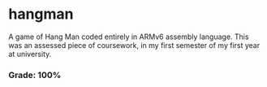 # hangman

A game of Hang Man coded entirely in ARMv6 assembly language. This was an assessed piece of coursework, in my first semester of my first year at university.

### Grade: 100%
